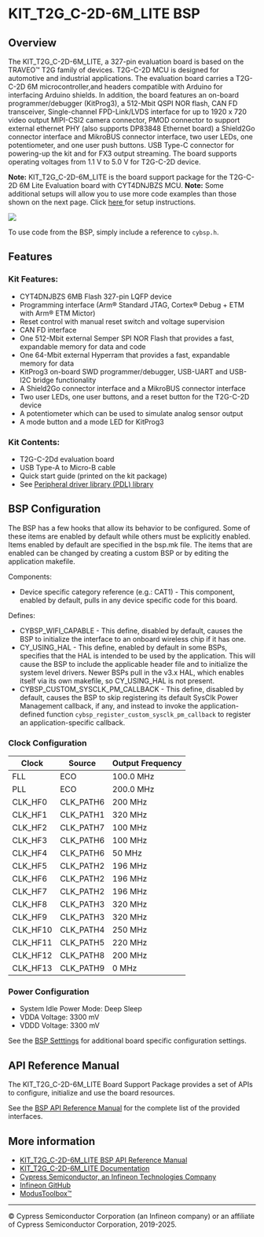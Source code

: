 # KIT_T2G_C-2D-6M_LITE BSP

## Overview

The KIT_T2G_C-2D-6M_LITE, a 327-pin evaluation board is based on the TRAVEO™ T2G family of devices. T2G-C-2D MCU is designed for  automotive and industrial applications. The evaluation board carries a T2G-C-2D 6M microcontroller,and headers compatible with Arduino for interfacing Arduino shields. In addition, the board features an on-board programmer/debugger (KitProg3),  a 512-Mbit QSPI NOR flash, CAN FD transceiver, Single-channel FPD-Link/LVDS interface for up to 1920 x 720 video output  MIPI-CSI2 camera connector, PMOD connector to support external ethernet PHY (also supports DP83848 Ethernet board) a Shield2Go connector interface and MikroBUS connector interface, two user LEDs, one potentiometer, and one user push buttons. USB Type-C connector for powering-up the kit and for FX3 output streaming. The board supports operating voltages from 1.1 V to 5.0 V for T2G-C-2D device.

**Note:**
KIT_T2G_C-2D-6M_LITE is the board support package for the T2G-C-2D 6M Lite Evaluation board  with CYT4DNJBZS MCU. 
**Note:**
Some additional setups will allow you to use more code examples than those shown on the next page. Click 
[here ](https://github.com/Infineon/TRAVEO_T2G_code_examples#how-to-setup)
for setup instructions.

![](docs/html/board.png)

To use code from the BSP, simply include a reference to `cybsp.h`.

## Features

### Kit Features:

* CYT4DNJBZS 6MB Flash 327-pin LQFP device
* Programming interface (Arm® Standard JTAG, Cortex® Debug + ETM with Arm® ETM Mictor)
* Reset control with manual reset switch and voltage supervision
* CAN FD interface
* One 512-Mbit external Semper SPI NOR Flash that provides a fast, expandable memory for data and code
* One 64-Mbit external Hyperram that provides a fast, expandable memory for data
* KitProg3 on-board SWD programmer/debugger, USB-UART and USB-I2C bridge functionality
* A Shield2Go connector interface and a MikroBUS connector interface
* Two user LEDs, one user buttons, and a reset button for the T2G-C-2D device
* A potentiometer which can be used to simulate analog sensor output
* A mode button and a mode LED for KitProg3

### Kit Contents:

* T2G-C-2Dd evaluation board
* USB Type-A to Micro-B cable
* Quick start guide (printed on the kit package)
* See 
[Peripheral driver library (PDL) library](https://infineon.github.io/mtb-pdl-cat1/pdl_api_reference_manual/html/index.html)

## BSP Configuration

The BSP has a few hooks that allow its behavior to be configured. Some of these items are enabled by default while others must be explicitly enabled. Items enabled by default are specified in the bsp.mk file. The items that are enabled can be changed by creating a custom BSP or by editing the application makefile.

Components:
* Device specific category reference (e.g.: CAT1) - This component, enabled by default, pulls in any device specific code for this board.

Defines:
* CYBSP_WIFI_CAPABLE - This define, disabled by default, causes the BSP to initialize the interface to an onboard wireless chip if it has one.
* CY_USING_HAL - This define, enabled by default in some BSPs, specifies that the HAL is intended to be used by the application. This will cause the BSP to include the applicable header file and to initialize the system level drivers.  Newer BSPs pull in the v3.x HAL, which enables itself via its own makefile, so CY_USING_HAL is not present.
* CYBSP_CUSTOM_SYSCLK_PM_CALLBACK - This define, disabled by default, causes the BSP to skip registering its default SysClk Power Management callback, if any, and instead to invoke the application-defined function `cybsp_register_custom_sysclk_pm_callback` to register an application-specific callback.

### Clock Configuration

| Clock    | Source    | Output Frequency |
|----------|-----------|------------------|
| FLL      | ECO       | 100.0 MHz        |
| PLL      | ECO       | 200.0 MHz        |
| CLK_HF0  | CLK_PATH6 | 200 MHz          |
| CLK_HF1  | CLK_PATH1 | 320 MHz          |
| CLK_HF2  | CLK_PATH7 | 100 MHz          |
| CLK_HF3  | CLK_PATH6 | 100 MHz          |
| CLK_HF4  | CLK_PATH6 | 50 MHz           |
| CLK_HF5  | CLK_PATH2 | 196 MHz          |
| CLK_HF6  | CLK_PATH2 | 196 MHz          |
| CLK_HF7  | CLK_PATH2 | 196 MHz          |
| CLK_HF8  | CLK_PATH3 | 320 MHz          |
| CLK_HF9  | CLK_PATH3 | 320 MHz          |
| CLK_HF10 | CLK_PATH4 | 250 MHz          |
| CLK_HF11 | CLK_PATH5 | 220 MHz          |
| CLK_HF12 | CLK_PATH8 | 200 MHz          |
| CLK_HF13 | CLK_PATH9 | 0 MHz            |

### Power Configuration

* System Idle Power Mode: Deep Sleep
* VDDA Voltage: 3300 mV
* VDDD Voltage: 3300 mV

See the [BSP Setttings][settings] for additional board specific configuration settings.

## API Reference Manual

The KIT_T2G_C-2D-6M_LITE Board Support Package provides a set of APIs to configure, initialize and use the board resources.

See the [BSP API Reference Manual][api] for the complete list of the provided interfaces.

## More information
* [KIT_T2G_C-2D-6M_LITE BSP API Reference Manual][api]
* [KIT_T2G_C-2D-6M_LITE Documentation](https://www.infineon.com/evaluation-board/KIT-T2G-C-2D-6M-LITE)
* [Cypress Semiconductor, an Infineon Technologies Company](http://www.cypress.com)
* [Infineon GitHub](https://github.com/infineon)
* [ModusToolbox™](https://www.cypress.com/products/modustoolbox-software-environment)

[api]: https://infineon.github.io/TARGET_KIT_T2G_C-2D-6M_LITE/html/modules.html
[settings]: https://infineon.github.io/TARGET_KIT_T2G_C-2D-6M_LITE/html/md_bsp_settings.html

---
© Cypress Semiconductor Corporation (an Infineon company) or an affiliate of Cypress Semiconductor Corporation, 2019-2025.